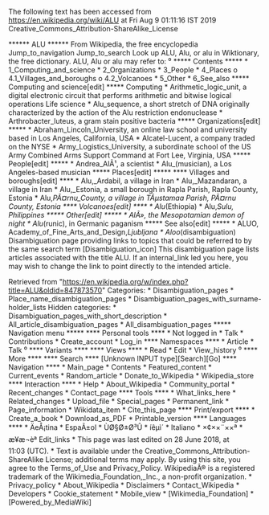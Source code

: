 The following text has been accessed from https://en.wikipedia.org/wiki/ALU at Fri Aug 9 01:11:16 IST 2019
Creative_Commons_Attribution-ShareAlike_License




















****** ALU ******
From Wikipedia, the free encyclopedia
Jump_to_navigation Jump_to_search
 Look up ALU, Alu, or alu in Wiktionary, the free dictionary.
ALU, Alu or alu may refer to:
⁰
***** Contents *****
    * 1_Computing_and_science
    * 2_Organizations
    * 3_People
    * 4_Places
          o 4.1_Villages_and_boroughs
          o 4.2_Volcanoes
    * 5_Other
    * 6_See_also
***** Computing and science[edit] *****
  Computing
    * Arithmetic_logic_unit, a digital electronic circuit that performs
      arithmetic and bitwise logical operations
  Life science
    * Alu_sequence, a short stretch of DNA originally characterized by the
      action of the Alu restriction endonuclease
    * Arthrobacter_luteus, a gram stain positive bacteria
***** Organizations[edit] *****
    * Abraham_Lincoln_University, an online law school and university based in
      Los Angeles, California, USA
    * Alcatel-Lucent, a company traded on the NYSE
    * Army_Logistics_University, a subordinate school of the US Army Combined
      Arms Support Command at Fort Lee, Virginia, USA
***** People[edit] *****
    * Andrea_AlÃ¹, a scientist
    * Alu_(musician), a Los Angeles-based musician
***** Places[edit] *****
**** Villages and boroughs[edit] ****
    * Alu,_Ardabil, a village in Iran
    * Alu,_Mazandaran, a village in Iran
    * Alu,_Estonia, a small borough in Rapla Parish, Rapla County, Estonia
    * Alu,_PÃ¤rnu_County, a village in TÃµstamaa Parish, PÃ¤rnu County, Estonia
**** Volcanoes[edit] ****
    * Alu_(Ethiopia)
    * Alu,_Sulu, Philippines
***** Other[edit] *****
    * AlÃ», the Mesopotamian demon of night
    * Alu_(runic), in Germanic paganism
***** See also[edit] *****
    * ALUO, Academy_of_Fine_Arts_and_Design,_Ljubljana
    * Aloo_(disambiguation)
                      Disambiguation page providing links to topics that could
                      be referred to by the same search term
[Disambiguation_icon] This disambiguation page lists articles associated with
                      the title ALU.
                      If an internal_link led you here, you may wish to change
                      the link to point directly to the intended article.

Retrieved from "https://en.wikipedia.org/w/index.php?title=ALU&oldid=847873570"
Categories:
    * Disambiguation_pages
    * Place_name_disambiguation_pages
    * Disambiguation_pages_with_surname-holder_lists
Hidden categories:
    * Disambiguation_pages_with_short_description
    * All_article_disambiguation_pages
    * All_disambiguation_pages
***** Navigation menu *****
**** Personal tools ****
    * Not logged in
    * Talk
    * Contributions
    * Create_account
    * Log_in
**** Namespaces ****
    * Article
    * Talk
⁰
**** Variants ****
**** Views ****
    * Read
    * Edit
    * View_history
⁰
**** More ****
**** Search ****
[Unknown INPUT type][Search][Go]
**** Navigation ****
    * Main_page
    * Contents
    * Featured_content
    * Current_events
    * Random_article
    * Donate_to_Wikipedia
    * Wikipedia_store
**** Interaction ****
    * Help
    * About_Wikipedia
    * Community_portal
    * Recent_changes
    * Contact_page
**** Tools ****
    * What_links_here
    * Related_changes
    * Upload_file
    * Special_pages
    * Permanent_link
    * Page_information
    * Wikidata_item
    * Cite_this_page
**** Print/export ****
    * Create_a_book
    * Download_as_PDF
    * Printable_version
**** Languages ****
    * ÄeÅ¡tina
    * EspaÃ±ol
    * ÙØ§Ø±Ø³Û
    * íêµ­ì´
    * Italiano
    * ×¢××¨××ª
    * æ¥æ¬èª
Edit_links
    * This page was last edited on 28 June 2018, at 11:03 (UTC).
    * Text is available under the Creative_Commons_Attribution-ShareAlike
      License; additional terms may apply. By using this site, you agree to the
      Terms_of_Use and Privacy_Policy. WikipediaÂ® is a registered trademark of
      the Wikimedia_Foundation,_Inc., a non-profit organization.
    * Privacy_policy
    * About_Wikipedia
    * Disclaimers
    * Contact_Wikipedia
    * Developers
    * Cookie_statement
    * Mobile_view
    * [Wikimedia_Foundation]
    * [Powered_by_MediaWiki]
